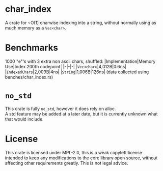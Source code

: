 # char\_index
A crate for ~O(1) charwise indexing into a string, without normally using as much memory as a `Vec<char>`.

# Benchmarks
1000 "e"'s with 3 extra non ascii chars, shuffled:
|Implementation|Memory Use|Index 200th codepoint|
|-|-|-|
|`Vec<char>`|4,012B|0.6ns|
|`IndexedChars`|2,009B|4ns|
|`String`|1,006B|126ns|
(data collected using benches/char_index.rs)

# `no_std`
This crate is fully `no_std`, however it does rely on alloc.  
A std feature may be added at a later date, but it is currently unknown what that would include.

# License
This crate is licensed under MPL-2.0, this is a weak copyleft license intended to keep any modifications 
to the core library open source, without affecting other requirements greatly. This is not legal advice.
